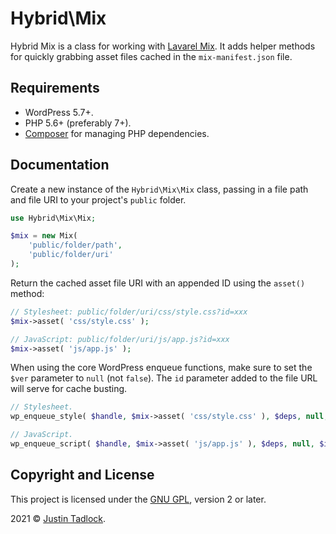 # Hybrid\\Mix

Hybrid Mix is a class for working with [Lavarel Mix](https://laravel-mix.com/).  It adds helper methods for quickly grabbing asset files cached in the `mix-manifest.json` file.

## Requirements

* WordPress 5.7+.
* PHP 5.6+ (preferably 7+).
* [Composer](https://getcomposer.org/) for managing PHP dependencies.

## Documentation

Create a new instance of the `Hybrid\Mix\Mix` class, passing in a file path and file URI to your project's `public` folder.

```php
use Hybrid\Mix\Mix;

$mix = new Mix(
	'public/folder/path',
	'public/folder/uri'
);
```

Return the cached asset file URI with an appended ID using the `asset()` method:

```php
// Stylesheet: public/folder/uri/css/style.css?id=xxx
$mix->asset( 'css/style.css' );

// JavaScript: public/folder/uri/js/app.js?id=xxx
$mix->asset( 'js/app.js' );
```

When using the core WordPress enqueue functions, make sure to set the `$ver` parameter to `null` (not `false`). The `id` parameter added to the file URL will serve for cache busting.

```php
// Stylesheet.
wp_enqueue_style( $handle, $mix->asset( 'css/style.css' ), $deps, null, $media );

// JavaScript.
wp_enqueue_script( $handle, $mix->asset( 'js/app.js' ), $deps, null, $in_footer );
```

## Copyright and License

This project is licensed under the [GNU GPL](http://www.gnu.org/licenses/old-licenses/gpl-2.0.html), version 2 or later.

2021 &copy; [Justin Tadlock](https://themehybrid.com).
